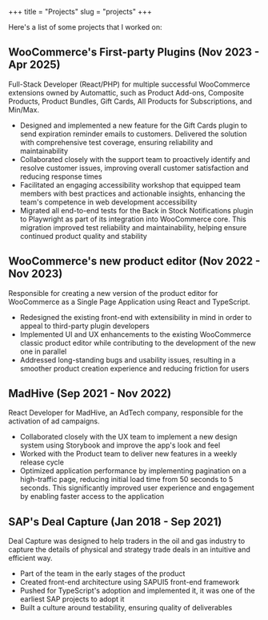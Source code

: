 +++
title = "Projects"
slug = "projects"
+++

Here's a list of some projects that I worked on:

## WooCommerce's First-party Plugins (Nov 2023 - Apr 2025)

Full-Stack Developer (React/PHP) for multiple successful WooCommerce extensions owned by Automattic, such as Product Add-ons, Composite Products, Product Bundles, Gift Cards, All Products for Subscriptions, and Min/Max.

*  Designed and implemented a new feature for the Gift Cards plugin to send expiration reminder emails to customers. Delivered the solution with comprehensive test coverage, ensuring reliability and maintainability
* Collaborated closely with the support team to proactively identify and resolve customer issues, improving overall customer satisfaction and reducing response times
* Facilitated an engaging accessibility workshop that equipped team members with best practices and actionable insights, enhancing the team's competence in web development accessibility
* Migrated all end-to-end tests for the Back in Stock Notifications plugin to Playwright as part of its integration into WooCommerce core. This migration improved test reliability and maintainability, helping ensure continued product quality and stability

## WooCommerce's new product editor (Nov 2022 - Nov 2023)

Responsible for creating a new version of the product editor for WooCommerce as a Single Page Application using React and TypeScript.

* Redesigned the existing front-end with extensibility in mind in order to appeal to third-party plugin developers
* Implemented UI and UX enhancements to the existing WooCommerce classic product editor while contributing to the development of the new one in parallel
* Addressed long-standing bugs and usability issues, resulting in a smoother product creation experience and reducing friction for users

## MadHive (Sep 2021 - Nov 2022)

React Developer for MadHive, an AdTech company, responsible for the activation of ad campaigns.

* Collaborated closely with the UX team to implement a new design system using Storybook and improve the app's look and feel
* Worked with the Product team to deliver new features in a weekly release cycle
* Optimized application performance by implementing pagination on a high-traffic page, reducing initial load time from 50 seconds to 5 seconds. This significantly improved user experience and engagement by enabling faster access to the application

## SAP's Deal Capture (Jan 2018 - Sep 2021)

Deal Capture was designed to help traders in the oil and gas industry to capture the details of physical and strategy trade deals in an intuitive and efficient way.

* Part of the team in the early stages of the product
* Created front-end architecture using SAPUI5 front-end framework
* Pushed for TypeScript's adoption and implemented it, it was one of the earliest SAP projects to adopt it
* Built a culture around testability, ensuring quality of deliverables